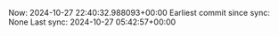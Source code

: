 Now: 2024-10-27 22:40:32.988093+00:00 Earliest commit since sync: None Last sync: 2024-10-27 05:42:57+00:00
